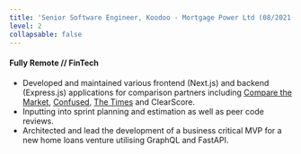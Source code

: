 ```yaml
---
title: 'Senior Software Engineer, Koodoo - Mortgage Power Ltd (08/2021 - 01/2022)'
level: 2
collapsable: false
---
```


#### Fully Remote // FinTech

- Developed and maintained various frontend (Next.js) and backend (Express.js) applications for comparison partners including [Compare the Market](https://mortgages-journey.comparethemarket.com/), [Confused](https://mortgages.confused.com/), [The Times](https://mortgages.thetimes.co.uk/) and ClearScore.
- Inputting into sprint planning and estimation as well as peer code reviews.
- Architected and lead the development of a business critical MVP for a new home loans venture utilising GraphQL and FastAPI.